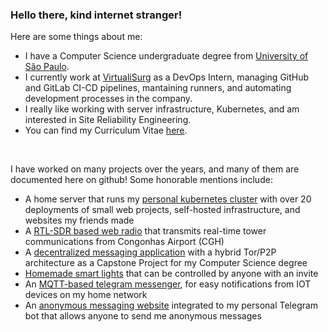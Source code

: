 ### Hello there, kind internet stranger!

Here are some things about me:  

- I have a Computer Science undergraduate degree from [University of São Paulo](https://www.usp.br/).
- I currently work at [VirtualiSurg](https://virtualisurg.com/) as a DevOps Intern, managing GitHub and GitLab CI-CD pipelines, mantaining runners, and automating development processes in the company.
- I really like working with server infrastructure, Kubernetes, and am interested in Site Reliability Engineering.
- You can find my Curriculum Vitae [here](https://lerenner.dev/cv.pdf).

<br/>

I have worked on many projects over the years, and many of them are documented here on github! Some honorable mentions include:

- A home server that runs my [personal kubernetes cluster](https://github.com/LeRenner/pudimnetes) with over 20 deployments of small web projects, self-hosted infrastructure, and websites my friends made
- A [RTL-SDR based web radio](https://pudim.xyz/radio/) that transmits real-time tower communications from Congonhas Airport (CGH)
- A [decentralized messaging application](https://linux.ime.usp.br/~renner/MAC0499/) with a hybrid Tor/P2P architecture as a Capstone Project for my Computer Science degree
- [Homemade smart lights](https://github.com/LeRenner/pudimLights) that can be controlled by anyone with an invite
- An [MQTT-based telegram messenger](https://github.com/LeRenner/telegram-mqtt-messenger), for easy notifications from IOT devices on my home network
- An [anonymous messaging website](https://github.com/LeRenner/pudim-mailer) integrated to my personal Telegram bot that allows anyone to send me anonymous messages
